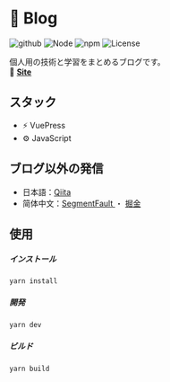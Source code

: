 # 📒 Blog

![github](https://github.com/kensoz/blog/actions/workflows/main.yml/badge.svg)  ![Node](https://img.shields.io/badge/Node.js-v18.7.0-fb7185.svg?logo=&style=flat-square)  ![npm](https://img.shields.io/badge/npm-v1.0.0-84CC16.svg?style=flat-square)  ![License](https://img.shields.io/badge/License-MIT-0284C7.svg?logo=&style=flat-square)

個人用の技術と学習をまとめるブログです。  
📒  **[Site](https://kensoz.github.io/blog/)**



## スタック

- ⚡️ VuePress
- ⚙️ JavaScript




## ブログ以外の発信

- 日本語：[Qiita](https://qiita.com/kensoz)
- 简体中文：[SegmentFault ](https://segmentfault.com/u/kensoz/articles)・ [掘金](https://juejin.cn/user/1029616691882653)



## 使用

##### インストール

```bash
yarn install
```

##### 開発

```bash
yarn dev
```

##### ビルド

```bash
yarn build
```



